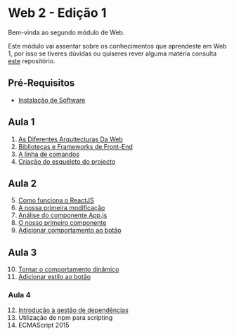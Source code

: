 # Web 2 - Edição 1

Bem-vinda ao segundo módulo de Web.

Este módulo vai assentar sobre os conhecimentos que aprendeste em Web 1, por isso se tiveres dúvidas ou quiseres rever alguma matéria consulta [este](https://github.com/As-Raparigas-do-Codigo/web-ed-3) repositório.

## Pré-Requisitos
* [Instalação de Software](0-Instalacao-de-Software.md)

## Aula 1

1. [As Diferentes Arquitecturas Da Web](As-Diferentes-Arquitecturas-Da-Web.md)
2. [Bibliotecas e Frameworks de Front-End](Bibliotecas-e-Frameworks-de-Front-End.md)
3. [A linha de comandos](A-linha-de-comandos.md)
4. [Criação do esqueleto do projecto](Criacao-do-esqueleto-do-projecto.md)

## Aula 2

5. [Como funciona o ReactJS](Como-funciona-o-ReactJS.md)
6. [A nossa primeira modificação](A-nossa-primeira-modificacao.md)
7. [Análise do componente App.js](Analise-do-componente-Appjs.md)
8. [O nosso primeiro componente](O-nosso-primeiro-componente.md)
9. [Adicionar comportamento ao botão](Adicionar-comportamento-ao-botao.md)

## Aula 3

10. [Tornar o comportamento dinâmico](Tornar-o-comportamento-dinamico.md)
11. [Adicionar estilo ao botão](Adicionar-estilo-ao-botao.md)

### Aula 4

12. [Introdução à gestão de dependências](Introducao-a-gestao-de-dependencias.md)
13. Utilização de npm para scripting
14. ECMAScript 2015
